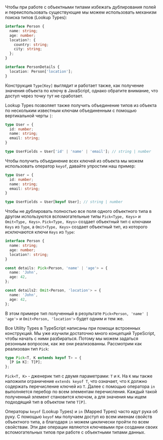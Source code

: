 Чтобы при работе с объектными типами избежать дублирования полей и переиспользовать существующие мы можем использовать механизм поиска типов (Lookup Types):

```typescript
interface Person {
  name: string;
  age: number;
  location?: {
    country: string;
    city: string;
  };
}

interface PersonDetails {
  location: Person['location'];
}
```

Конструкция `Type[Key]` выглядит и работает также, как получение значения объекта по ключу в JavaScript, однако обратите внимание, что доступ через точку тут не сработает.

Lookup Types позволяет также получить объединение типов из объекта по нескольким известным ключам объединенным с помощью вертикальной черты `|`:

```typescript
type User = {
  id: number;
  name: string;
  email: string;
}

type UserFields = User['id' | 'name' | 'email']; // string | number
```

Чтобы получить объединение всех ключей из объекта мы можем использовать оператор `keyof`, давайте упростим наш пример:

```typescript
type User = {
  id: number;
  name: string;
  email: string;
}

type UserFields = User[keyof User]; // string | number
```

Чтобы не дублировать полностью все поля одного объектного типа в другом используются вспомогательные типы `Pick<Type, Keys>` и `Omit<Type, Keys>`. `Pick<Type, Keys>` создает объектный тип с ключами `Keys` из `Type`, а `Omit<Type, Keys>` создает объектный тип, из которого исключаются ключи `Keys` из `Type`:

```typescript
interface Person {
  name: string;
  age: number;
  location?: string;
}

const details: Pick<Person, 'name' | 'age'> = {
  name: 'John',
  age: 42,
};

const details2: Omit<Person, 'location'> = {
  name: 'John',
  age: 42,
};
```

В этом примере тип полученный в результате `Pick<Person, 'name' | 'age'>` и `Omit<Person, 'location'>` будет одним и тем же.

Все Utility Types в TypeScript написаны при помощи встроенных конструкций. Мы уже изучили достаточно много концепций TypeScript, чтобы начать с ними разбираться. Потому мы можем задаться резонным вопросом, как же они реализованны. Рассмотрим как реализован тип `Pick`:

```typescript
type Pick<T, K extends keyof T> = {
  [P in K]: T[P];
};
```

`Pick<T, K>` - дженерик тип с двумя параметрами: `T` и `K`. На `K` мы также наложили ограничение `extends keyof T`, что означает, что `K` должно содержать перечисление ключей из `T`.
Далее с помощью оператора `in` выполняется перебор по всем элементам перечисления. Каждый такой полученный элемент становится ключом, а для значения мы ищем подходящий тип в объектом типе `T[P]`.

Операторы `keyof` (Lookup Types) и `in` (Mapped Types) часто идут рука об руку. С помощью `keyof` мы получаем доступ ко всем именам свойств объектного типа, а благодаря `in` можем циклически пройти по всем свойствам. Эти две операции являются ключевыми при создании своих вспомогательных типов при работе с объектными типами данных.

